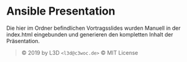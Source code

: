  Ansible Presentation
=====================

Die hier im Ordner befindlichen Vortragsslides wurden Manuell in der index.html eingebunden und generieren den kompletten Inhalt der Präsentation.

> © 2019 by L3D ``<l3d@c3woc.de>``
> © MIT License
